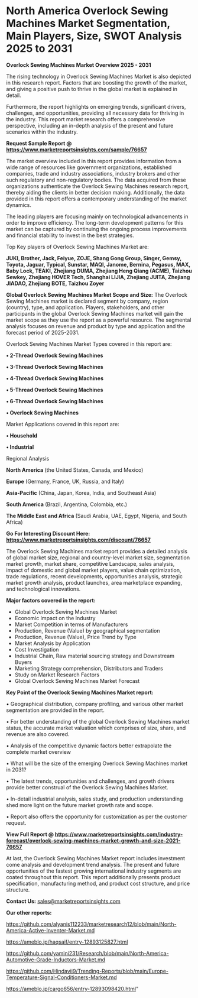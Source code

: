 # North America Overlock Sewing Machines Market Segmentation, Main Players, Size, SWOT Analysis 2025 to 2031

<Strong> Overlock Sewing Machines Market Overview 2025 - 2031</strong>

The rising technology in Overlock Sewing Machines Market is also depicted in this research report. Factors that are boosting the growth of the market, and giving a positive push to thrive in the global market is explained in detail.

Furthermore, the report highlights on emerging trends, significant drivers, challenges, and opportunities, providing all necessary data for thriving in the industry. This report market research offers a comprehensive perspective, including an in-depth analysis of the present and future scenarios within the industry.

<strong>Request Sample Report @ <a href=https://www.marketreportsinsights.com/sample/76657>https://www.marketreportsinsights.com/sample/76657</a></strong>

The market overview included in this report provides information from a wide range of resources like government organizations, established companies, trade and industry associations, industry brokers and other such regulatory and non-regulatory bodies. The data acquired from these organizations authenticate the Overlock Sewing Machines research report, thereby aiding the clients in better decision making. Additionally, the data provided in this report offers a contemporary understanding of the market dynamics.

The leading players are focusing mainly on technological advancements in order to improve efficiency. The long-term development patterns for this market can be captured by continuing the ongoing process improvements and financial stability to invest in the best strategies.

Top Key players of Overlock Sewing Machines Market are:

<strong>JUKI, Brother, Jack, Feiyue, ZOJE, Shang Gong Group, Singer, Gemsy, Toyota, Jaguar, Typical, Sunstar, MAQI, Janome, Bernina, Pegasus, MAX, Baby Lock, TEAKI, Zhejiang DUMA, Zhejiang Heng Qiang (ACME), Taizhou Sewkey, Zhejiang HOVER Tech, Shanghai LIJIA, Zhejiang JUITA, Zhejiang JIADAO, Zhejiang BOTE, Taizhou Zoyer</strong>

<strong><b>Global Overlock Sewing Machines Market Scope and Size:</b></strong>
The Overlock Sewing Machines market is declared segment by company, region (country), type, and application. Players, stakeholders, and other participants in the global Overlock Sewing Machines market will gain the market scope as they use the report as a powerful resource. The segmental analysis focuses on revenue and product by type and application and the forecast period of 2025-2031.

Overlock Sewing Machines Market Types covered in this report are:

<strong>• 2-Thread Overlock Sewing Machines

• 3-Thread Overlock Sewing Machines

• 4-Thread Overlock Sewing Machines

• 5-Thread Overlock Sewing Machines

• 6-Thread Overlock Sewing Machines

• Overlock Sewing Machines</strong>

Market Applications covered in this report are:

<strong>• Household

• Industrial</strong> 

Regional Analysis

<strong>North America</strong> (the United States, Canada, and Mexico)

<strong>Europe</strong> (Germany, France, UK, Russia, and Italy)

<strong>Asia-Pacific</strong> (China, Japan, Korea, India, and Southeast Asia)

<strong>South America</strong> (Brazil, Argentina, Colombia, etc.)

<strong>The Middle East and Africa</strong> (Saudi Arabia, UAE, Egypt, Nigeria, and South Africa)

<strong>Go For Interesting Discount Here: <a href=https://www.marketreportsinsights.com/discount/76657>https://www.marketreportsinsights.com/discount/76657</a></strong>

The Overlock Sewing Machines market report provides a detailed analysis of global market size, regional and country-level market size, segmentation market growth, market share, competitive Landscape, sales analysis, impact of domestic and global market players, value chain optimization, trade regulations, recent developments, opportunities analysis, strategic market growth analysis, product launches, area marketplace expanding, and technological innovations.

<strong><b>Major factors covered in the report:</b></strong>
<ul>
  <li>Global Overlock Sewing Machines Market </li>
  <li>Economic Impact on the Industry</li>
  <li>Market Competition in terms of Manufacturers</li>
  <li>Production, Revenue (Value) by geographical segmentation</li>
  <li>Production, Revenue (Value), Price Trend by Type</li>
  <li>Market Analysis by Application</li>
  <li>Cost Investigation</li>
  <li>Industrial Chain, Raw material sourcing strategy and Downstream Buyers</li>
  <li>Marketing Strategy comprehension, Distributors and Traders</li>
  <li>Study on Market Research Factors</li>
  <li>Global Overlock Sewing Machines Market Forecast</li>
</ul>

<strong><b>Key Point of the Overlock Sewing Machines Market report:</b></strong>

• Geographical distribution, company profiling, and various other market segmentation are provided in the report.

• For better understanding of the global Overlock Sewing Machines market status, the accurate market valuation which comprises of size, share, and revenue are also covered.

• Analysis of the competitive dynamic factors better extrapolate the complete market overview

• What will be the size of the emerging Overlock Sewing Machines market in 2031?

• The latest trends, opportunities and challenges, and growth drivers provide better construal of the Overlock Sewing Machines Market.

• In-detail industrial analysis, sales study, and production understanding shed more light on the future market growth rate and scope.

• Report also offers the opportunity for customization as per the customer request.

<strong><b>View Full Report @ <a href=https://www.marketreportsinsights.com/industry-forecast/overlock-sewing-machines-market-growth-and-size-2021-76657>https://www.marketreportsinsights.com/industry-forecast/overlock-sewing-machines-market-growth-and-size-2021-76657</a></b></strong>


At last, the Overlock Sewing Machines Market report includes investment come analysis and development trend analysis. The present and future opportunities of the fastest growing international industry segments are coated throughout this report. This report additionally presents product specification, manufacturing method, and product cost structure, and price structure.

<strong>Contact Us:</strong>
sales@marketreportsinsights.com

<strong>Our other reports:</strong>

<a href=https://github.com/alyanis112233/marketresearch12/blob/main/North-America-Active-Inventer-Market.md>https://github.com/alyanis112233/marketresearch12/blob/main/North-America-Active-Inventer-Market.md</a>

<a href=https://ameblo.jp/haqsaif/entry-12893125827.html>https://ameblo.jp/haqsaif/entry-12893125827.html</a>

<a href=https://github.com/yamini231/Research/blob/main/North-America-Automotive-Grade-Inductors-Market.md>https://github.com/yamini231/Research/blob/main/North-America-Automotive-Grade-Inductors-Market.md</a>

<a href=https://github.com/Hindavii9/Trending-Reports/blob/main/Europe-Temperature-Signal-Conditioners-Market.md>https://github.com/Hindavii9/Trending-Reports/blob/main/Europe-Temperature-Signal-Conditioners-Market.md</a>

<a href=https://ameblo.jp/cargo656/entry-12893098420.html>https://ameblo.jp/cargo656/entry-12893098420.html</a>"

